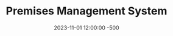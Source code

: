 ---
title: Premises Management System
date: 2023-11-01 12:00:00 -500
categories: [projects]
tags: [projects]
---